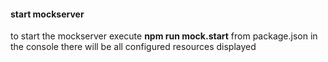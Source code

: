 #### start mockserver
to start the mockserver execute **npm run mock.start** from package.json
in the console there will be all configured resources displayed
